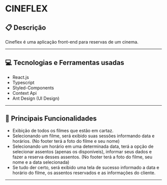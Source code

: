 # CINEFLEX
 
 ##  :clipboard: Descrição

Cineflex é uma aplicação front-end para reservas de um cinema. 

***
 
 ## :computer:	 Tecnologias e Ferramentas usadas

- React.js
- Typescript
- Styled-Components
- Context Api
- Ant Design (UI Design)
***

##  :hammer: Principais Funcionalidades

- Exibição de todos os filmes que estão em cartaz.
- Selecionando um filme, será exibido suas sessões informando data e horários. (No footer terá a foto do filme e seu nome)
- Selecionando um horário em uma determinada data, terá a opção de selecionar assentos (apenas os disponíveis), informar seus dados e fazer a reserva desses assentos. (No footer terá a foto do filme, seu nome e a data selecionada)
- Se tudo der certo, será exibido uma tela de sucesso informado a data e horário do filme, os assentos reservados e as informações do cliente.
***
